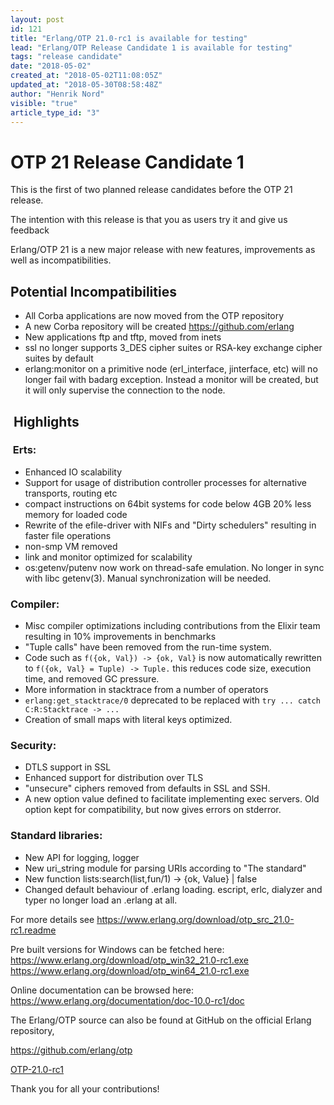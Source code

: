 ```yaml
---
layout: post
id: 121
title: "Erlang/OTP 21.0-rc1 is available for testing"
lead: "Erlang/OTP Release Candidate 1 is available for testing"
tags: "release candidate"
date: "2018-05-02"
created_at: "2018-05-02T11:08:05Z"
updated_at: "2018-05-30T08:58:48Z"
author: "Henrik Nord"
visible: "true"
article_type_id: "3"
---
```


# OTP 21 Release Candidate 1

This is the first of two planned release candidates before the OTP 21 release.

The intention with this release is that you as users try it and give us feedback

Erlang/OTP 21 is a new major release with new features, improvements as well as incompatibilities.

## Potential Incompatibilities
* All Corba applications are now moved from the OTP repository
* A new Corba repository will be created https://github.com/erlang
* New applications ftp and tftp, moved from inets
* ssl no longer supports 3_DES cipher suites or RSA-key exchange cipher suites by default
* erlang:monitor on a primitive node (erl_interface, jinterface, etc) will no longer fail with badarg exception. Instead a monitor will be created, but it will only supervise the connection to the node.

##  Highlights

###  Erts:
* Enhanced IO scalability
* Support for usage of distribution controller processes for alternative transports, routing etc
* compact instructions on 64bit systems for code below 4GB 20% less memory for loaded code
* Rewrite of the efile-driver with NIFs and "Dirty schedulers" resulting in faster file operations
* non-smp VM removed
* link and monitor optimized for scalability
* os:getenv/putenv now work on thread-safe emulation. No longer in sync with libc getenv(3). Manual synchronization will be needed.

### Compiler:
* Misc compiler optimizations including contributions from the Elixir team resulting in 10% improvements in benchmarks
* "Tuple calls" have been removed from the run-time system.
* Code such as `f({ok, Val}) -> {ok, Val}` is now automatically rewritten to `f({ok, Val} = Tuple) -> Tuple.` this reduces code size, execution time, and removed GC pressure.
* More information in stacktrace from a number of operators
* `erlang:get_stacktrace/0` deprecated to be replaced with `try ... catch C:R:Stacktrace -> ...`
* Creation of small maps with literal keys optimized.

### Security:
* DTLS support in SSL
* Enhanced support for distribution over TLS
* "unsecure" ciphers removed from defaults in SSL and SSH.
* A new option value defined to facilitate implementing exec servers. Old option kept for compatibility, but now gives errors on stderror.

### Standard libraries:
* New API for logging, logger
* New uri_string module for parsing URIs according to "The standard"
* New function lists:search(list,fun/1) -> {ok, Value} | false
* Changed default behaviour of .erlang loading. escript, erlc, dialyzer and typer no longer load an .erlang at all.

For more details see
<https://www.erlang.org/download/otp_src_21.0-rc1.readme>

Pre built versions for Windows can be fetched here:
<https://www.erlang.org/download/otp_win32_21.0-rc1.exe>
<https://www.erlang.org/download/otp_win64_21.0-rc1.exe>

Online documentation can be browsed here:
<https://www.erlang.org/documentation/doc-10.0-rc1/doc>

The Erlang/OTP source can also be found at GitHub on the official Erlang repository,

<https://github.com/erlang/otp>

[OTP-21.0-rc1](https://github.com/erlang/otp/releases/tag/OTP-21.0-rc1)

Thank you for all your contributions!
